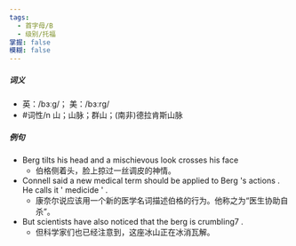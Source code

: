 ```yaml
---
tags:
  - 首字母/B
  - 级别/托福
掌握: false
模糊: false
---
```

##### 词义
- 英：/bɜːɡ/； 美：/bɜːrɡ/
- #词性/n  山；山脉；群山；(南非)德拉肯斯山脉
##### 例句
- Berg tilts his head and a mischievous look crosses his face
	- 伯格侧着头，脸上掠过一丝调皮的神情。
- Connell said a new medical term should be applied to Berg 's actions . He calls it ' medicide ' .
	- 康奈尔说应该用一个新的医学名词描述伯格的行为。他称之为“医生协助自杀”。
- But scientists have also noticed that the berg is crumbling7 .
	- 但科学家们也已经注意到，这座冰山正在冰消瓦解。
